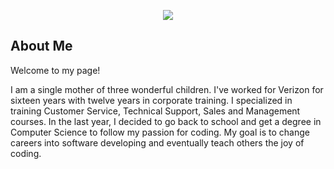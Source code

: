 <p align = "center"><img src = "https://github.com/suzannewoods.png">
</p>

## About Me

Welcome to my page!

I am a single mother of three wonderful children. I've worked for Verizon for sixteen years with twelve years in corporate training. I
specialized in training Customer Service, Technical Support, Sales and Management courses. In the last year, I decided to go back to
school and get a degree in Computer Science to follow my passion for coding. My goal is to change careers into software developing and
eventually teach others the joy of coding. 


